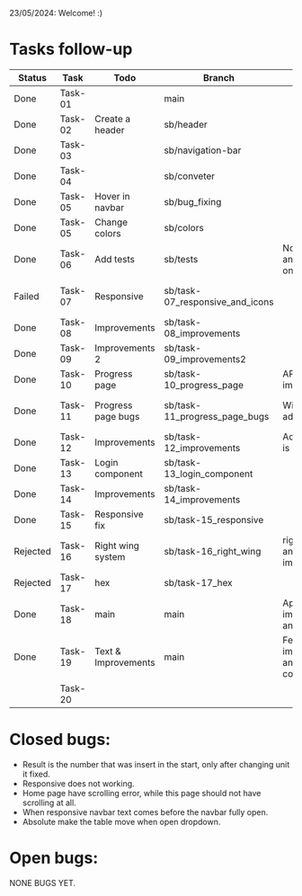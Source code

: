 23/05/2024: Welcome! :)

# Tasks follow-up
| **Status** | **Task** | **Todo**            | **Branch**                      | **Notes**                            | **Issues**             |
|------------|----------|---------------------|---------------------------------|--------------------------------------|------------------------|
| Done       | Task-01  |                     | main                            |                                      |                        |
| Done       | Task-02  | Create a header     | sb/header                       |                                      |                        |
| Done       | Task-03  |                     | sb/navigation-bar               |                                      |                        |
| Done       | Task-04  |                     | sb/conveter                     |                                      |                        |
| Done       | Task-05  | Hover in navbar     | sb/bug_fixing                    |                                      |                        |
| Done       | Task-05  | Change colors       | sb/colors                       |                                      |                        |
| Done       | Task-06  | Add tests           | sb/tests                        | Not added any tests yet, only env    |                        |
| Failed     | Task-07  | Responsive          | sb/task-07_responsive_and_icons |                                      | Could not make it work |
| Done       | Task-08  | Improvements        | sb/task-08_improvements         |                                      |                        |
| Done       | Task-09  | Improvements 2      | sb/task-09_improvements2        |                                      |                        |
| Done       | Task-10  | Progress page       | sb/task-10_progress_page        | API call not implemented             |                        |
| Done       | Task-11  | Progress page bugs  | sb/task-11_progress_page_bugs   | Will not be added..                  | addMonth not protected |
| Done       | Task-12  | Improvements        | sb/task-12_improvements         | Admin button is placeholder          |                        |
| Done       | Task-13  | Login component     | sb/task-13_login_component      |                                      |                        |
| Done       | Task-14  | Improvements        | sb/task-14_improvements         |                                      |                        |
| Done       | Task-15  | Responsive fix       | sb/task-15_responsive           |                                      | Have a bug             |
| Rejected   | Task-16  | Right wing system   | sb/task-16_right_wing           | right wing, and improvements         |                        |
| Rejected   | Task-17  | hex                 | sb/task-17_hex                  |                                      |                        |
| Done       | Task-18  | main                | main                            | Application improvement and bug fixes |                        |
| Done       | Task-19  | Text & Improvements | main                            | Few improvements and text component  |                        |
|            | Task-20  |                     |                                 |                                      |                        |

# Closed bugs:
- Result is the number that was insert in the start, only after changing unit it fixed.
- Responsive does not working.
- Home page have scrolling error, while this page should not have scrolling at all.
- When responsive navbar text comes before the navbar fully open.
- Absolute make the table move when open dropdown.

# Open bugs:
NONE BUGS YET.
